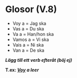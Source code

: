 # Glosor (V.8)

- Voy a = Jag ska
- Vas a = Du ska
- Va a = Han/hon ska
- Vamos a = Vi ska
- Vais a = Ni ska
- Van a = De ska

***Lägg till ett verb efteråt (böj ej)***

**T.ex: _<ins>Voy</ins> a leer_**